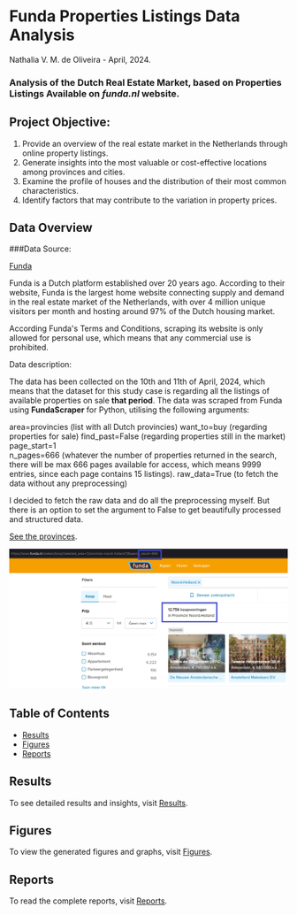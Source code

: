 
# Funda Properties Listings Data Analysis 

Nathalia V. M. de Oliveira - April, 2024.

### Analysis of the Dutch Real Estate Market, based on Properties Listings Available on *funda.nl* website.

## Project Objective:
1. Provide an overview of the real estate market in the Netherlands through online property listings.
2. Generate insights into the most valuable or cost-effective locations among provinces and cities.
3. Examine the profile of houses and the distribution of their most common characteristics.
4. Identify factors that may contribute to the variation in property prices.

## Data Overview
###Data Source: 

[Funda](https://www.funda.nl/)

Funda is a Dutch platform established over 20 years ago. According to their website, Funda is the largest home website connecting supply and demand in the real estate market of the Netherlands, with over 4 million unique visitors per month and hosting around 97% of the Dutch housing market.

According Funda's Terms and Conditions, scraping its website is only allowed for personal use, which means that any commercial use is prohibited.

Data description:

The data has been collected on the 10th and 11th of April, 2024, which means that the dataset for this study case is regarding all the listings of available properties on sale **that period**.
The data was scraped from Funda using **FundaScraper** for Python, utilising the following arguments:

area=provincies  	  (list with all Dutch provincies)
want_to=buy       	  (regarding properties for sale)
find_past=False  	  (regarding properties still in the market)
page_start=1   		 
n_pages=666   	 (whatever the number of properties returned in the search, there will be max 666 pages available for access, which means 9999 entries, since each page contains 15 listings). 
raw_data=True 	(to fetch the data without any preprocessing)

I decided to fetch the raw data and do all the preprocessing myself. But there is an option to set the argument to False to get beautifully processed and structured data.

[See the provinces](https://www.funda.nl/koop/bladeren/). 

![Location searching results](docs/figures/fig1.png)


## Table of Contents

- [Results](results.md)
- [Figures](figures.md)
- [Reports](reports.md)

## Results

To see detailed results and insights, visit [Results](results.md).

## Figures

To view the generated figures and graphs, visit [Figures](figures.md).

## Reports

To read the complete reports, visit [Reports](reports.md).
